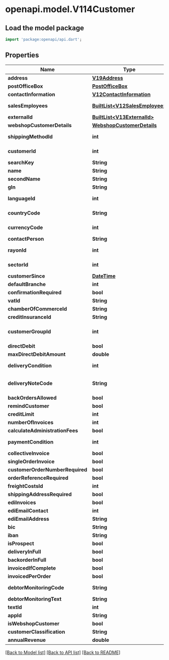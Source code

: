 # openapi.model.V114Customer

## Load the model package
```dart
import 'package:openapi/api.dart';
```

## Properties
Name | Type | Description | Notes
------------ | ------------- | ------------- | -------------
**address** | [**V19Address**](V19Address.md) |  | [optional] 
**postOfficeBox** | [**PostOfficeBox**](PostOfficeBox.md) |  | [optional] 
**contactInformation** | [**V12ContactInformation**](V12ContactInformation.md) |  | [optional] 
**salesEmployees** | [**BuiltList&lt;V12SalesEmployee&gt;**](V12SalesEmployee.md) | Sales employees for customer, as retrievable from <a href=\"?deepLinking=true#/Employees\">/api/Employee</a> | [optional] 
**externalId** | [**BuiltList&lt;V13ExternalId&gt;**](V13ExternalId.md) | External identifcation at partners | [optional] 
**webshopCustomerDetails** | [**WebshopCustomerDetails**](WebshopCustomerDetails.md) |  | [optional] 
**shippingMethodId** | **int** | ID for shipping method, as retrievable from <a href=\"?deepLinking=true#/Methods\">/api/Shipping</a> | [optional] 
**customerId** | **int** | Customer ID, as retrievable from <a href=\"?deepLinking=true#/Customer/GetAll\">/api/Customer</a> | [optional] 
**searchKey** | **String** | Search key for customer | [optional] 
**name** | **String** | Customer Name | [optional] 
**secondName** | **String** | Customer name extension | [optional] 
**gln** | **String** | Global Location Number of customer | [optional] 
**languageId** | **int** | ID of customer's language, as retrievable from <a href=\"?deepLinking=true#/Language/Get\">/api/Language</a> | [optional] 
**countryCode** | **String** | Country (ISO) ID as retrievable from <a href=\"?deepLinking=true#/Country/GetByIso3166\">/api/Country</a> | [optional] 
**currencyCode** | **int** | Currency ID as retrievable from <a href=\"?deepLinking=true#/Currency/CurrencyCodes\">/api/Currency</a> | [optional] 
**contactPerson** | **String** | Name of contactperson at customer | [optional] 
**rayonId** | **int** | Rayon ID for customer, as retrievable from <a href=\"?deepLinking=true#/Rayon/Get\">/api/Customer</a> | [optional] 
**sectorId** | **int** | Sector ID for customer, as retrievable from <a href=\"?deepLinking=true#/Sector/Get\">/api/Customer</a> | [optional] 
**customerSince** | [**DateTime**](DateTime.md) | Customer since this date | [optional] 
**defaultBranche** | **int** | Default branche for customer | [optional] 
**confirmationRequired** | **bool** | Confirmation is required for customer's orders | [optional] 
**vatId** | **String** | VAT-registration ID for customer | [optional] 
**chamberOfCommerceId** | **String** | Chamber of Commerce registration ID for customer | [optional] 
**creditInsuranceId** | **String** | Id of customer at credit insurance company | [optional] 
**customerGroupId** | **int** | Customer group ID for customer, as retrievable from <a href=\"?deepLinking=true#/CustomerGroup/Get\">/api/Customer</a> | [optional] 
**directDebit** | **bool** | Direct debit is applicable for customer | [optional] 
**maxDirectDebitAmount** | **double** | Maximum amount for direct debit | [optional] 
**deliveryCondition** | **int** | Delivery condition, as retrievable from <a href=\"?deepLinking=true#/DeliverCondition/Get\">/api/Customer</a> | [optional] 
**deliveryNoteCode** | **String** | ID of delivery note code, where Free = 0, WithoutPrices = 1,IncludingPrices =2, Cash =3 | [optional] [default to '0']
**backOrdersAllowed** | **bool** | Backorders allowed for customer | [optional] 
**remindCustomer** | **bool** | Customer receives reminder when applicable | [optional] 
**creditLimit** | **int** | Maximum credit amount for customer | [optional] 
**numberOfInvoices** | **int** | Number of (printed) invoices required by customer | [optional] 
**calculateAdministrationFees** | **bool** | Administration fees are charged to customer | [optional] 
**paymentCondition** | **int** | Payment condition ID, as retrievable from <a href=\"?deepLinking=true#/PaymentCondition\">/api/Customer</a> | [optional] 
**collectiveInvoice** | **bool** | Customer can receive collective invoices | [optional] 
**singleOrderInvoice** | **bool** | Customer's invoices always contain one order | [optional] 
**customerOrderNumberRequired** | **bool** | Orders require customer's order number | [optional] 
**orderReferenceRequired** | **bool** | Orders require an order reference | [optional] 
**freightCostsId** | **int** | ID used for calculation of freight costs | [optional] 
**shippingAddressRequired** | **bool** | Shipping address required for customer | [optional] 
**ediInvoices** | **bool** | Invoices will be sent via EDI | [optional] 
**ediEmailContact** | **int** | Contact for EDI invoices | [optional] 
**ediEmailAddress** | **String** | Contact for EDI invoices | [optional] 
**bic** | **String** | BIC (Bank Identification Code) | [optional] 
**iban** | **String** | IBAN (International Bank Account Number) | [optional] 
**isProspect** | **bool** | Customer is a prospect | [optional] 
**deliveryInFull** | **bool** | Deliveries in full for customer, no partial deliveries | [optional] 
**backorderInFull** | **bool** | Back orders are delivered in full | [optional] 
**invoicedIfComplete** | **bool** | Invoices are only sent after delivery of all orderitems | [optional] 
**invoicedPerOrder** | **bool** | Invoiced per order | [optional] 
**debtorMonitoringCode** | **String** | Debtor monitoring code, where None = 0, Blocked = 1, DebtCollector = 2 | [optional] 
**debtorMonitoringText** | **String** | Debtor monitoring text | [optional] 
**textId** | **int** | Text Id | [optional] 
**appId** | **String** | ID of application that sends edit request | [optional] 
**isWebshopCustomer** | **bool** | Customer has a webshop account | [optional] 
**customerClassification** | **String** | Customer classification | [optional] 
**annualRevenue** | **double** | Year to Date revenue for customer | [optional] 

[[Back to Model list]](../README.md#documentation-for-models) [[Back to API list]](../README.md#documentation-for-api-endpoints) [[Back to README]](../README.md)


